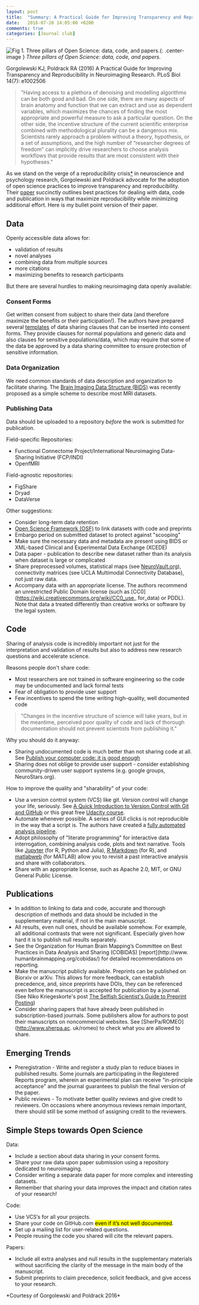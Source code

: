 ```yaml
---
layout: post
title:  "Summary: A Practical Guide for Improving Transparency and Reproducibility in Neuroimaging Research"
date:   2016-07-28 14:05:00 +0200
comments: true
categories: [Journal club]
---
```

![Fig 1. Three pillars of Open Science: data, code, and papers.](http://journals.plos.org/plosbiology/article/figure/image?size=inline&id=info:doi/10.1371/journal.pbio.1002506.g001){: .center-image }
*Three pillars of Open Science: data, code, and papers.*

<!-- <div class="well well-sm">
Gorgolewski KJ, Poldrack RA (2016) A Practical Guide for Improving Transparency and Reproducibility in Neuroimaging Research. PLoS Biol 14(7): e1002506
</div> -->
<div class="alert alert-success" role="alert">Gorgolewski KJ, Poldrack RA (2016) A Practical Guide for Improving Transparency and Reproducibility in Neuroimaging Research. PLoS Biol 14(7): e1002506</div>

> "Having access to a plethora of denoising and modelling algorithms can be both good and bad. On one side, there are many aspects of brain anatomy and function that we can extract and use as dependent variables, which maximizes the chances of finding the most appropriate and powerful measure to ask a particular question. On the other side, the incentive structure of the current scientific enterprise combined with methodological plurality can be a dangerous mix. Scientists rarely approach a problem without a theory, hypothesis, or a set of assumptions, and the high number of “researcher degrees of freedom” can implicitly drive researchers to choose analysis workflows that provide results that are most consistent with their hypotheses."

As we stand on the verge of a reproducibility crisis[*](http://pps.sagepub.com/content/7/6/657) in neuroscience and psychology research, Gorgolewski and Poldrack advocate for the adoption of open science practices to improve transparency and reproducibility. Their [paper](http://journals.plos.org/plosbiology/article?id=10.1371/journal.pbio.1002506) succinctly outlines best practices for dealing with data, code and publication in ways that maximize reproducibility while minimizing additional effort. Here is my bullet point version of their paper.

## Data

Openly accessible data allows for:

* validation of results
* novel analyses
* combining data from multiple sources
* more citations
* maximizing benefits to research participants

But there are several hurdles to making neuroimaging data openly available:

### Consent Forms

Get written consent from subject to share their data (and therefore maximize the benefits or their participation!). The authors have prepared several [templates](http://open-brain-consent.readthedocs.io/en/latest/ultimate.html) of data sharing clauses that can be inserted into consent forms. They provide clauses for normal populations and generic data and also clauses for sensitive populations/data, which may require that some of the data be approved by a data sharing committee to ensure protection of sensitive information.

### Data Organization

We need common standards of data description and organization to facilitate sharing. The [Brain Imaging Data Structure (BIDS)](http://www.nature.com/articles/sdata201644) was recently proposed as a simple scheme to describe most MRI datasets.

### Publishing Data

Data should be uploaded to a repository *before* the work is submitted for publication.

Field-specific Repositories:

* Functional Connectome Project/International Neuroimaging Data-Sharing Initiative (FCP/INDI)
* OpenfMRI

Field-agnostic repositories:

* FigShare
* Dryad
* DataVerse

Other suggestions:

* Consider long-term data retention
* [Open Science Framework (OSF)](www.osf.io) to link datasets with code and preprints
* Embargo period on submitted dataset to protect against "scooping"
* Make sure the necessary data and metadata are present using BIDS or XML-based Clinical and Experimental Data Exchange (XCEDE)
* Data paper - publication to describe new dataset rather than its analysis when dataset is large or complicated
* Share preprocessed volumes, statistical maps (see [NeuroVault.org](http://NeuroVault.org)), connectivity matrices (see UCLA Multimodal Connectivity Database), not just raw data.
* Accompany data with an appropriate license. The authors recommend an unrestricted Public Domain license (such as [CC0](https://wiki.creativecommons.org/wiki/CC0_use_ for_data) or PDDL). Note that data a treated differently than creative works or software by the legal system.

## Code

Sharing of analysis code is incredibly important not just for the interpretation and validation of results but also to address new research questions and accelerate science.

Reasons people don't share code:

* Most researchers are not trained in software engineering so the code may be undocumented and lack formal tests
* Fear of obligation to provide user support
* Few incentives to spend the time writing high-quality, well documented code

>"Changes in the incentive structure of science will take years, but in the meantime, perceived poor quality of code and lack of thorough documentation should not prevent scientists from publishing it."

Why you should do it anyway:

* Sharing undocumented code is much better than not sharing code at all. See [Publish your computer code: it is good enough](http://www.nature.com/news/2010/101013/full/467753a.html)
* Sharing does not oblige to provide user support - consider establishing community-driven user support systems (e.g. google groups, NeuroStars.org).

How to improve the quality and "sharability" of your code:

* Use a version control system (VCS) like git. Version control will change your life, seriously. See [A Quick Introduction to Version Control with Git and GitHub](http://journals.plos.org/ploscompbiol/article?id=10.1371/journal.pcbi.1004668) or this great free [Udacity course](https://www.udacity.com/course/how-to-use-git-and-github--ud775).
* Automate whenever possible. A series of GUI clicks is not reproducible in the way that a script is. The authors have created a [fully automated analysis pipeline](https://github.com/poldrack/myconnectome-vm).
* Adopt philosophy of "literate programming" for interactive data interrogation, combining analysis code, plots and text narrative. Tools like [Jupyter](http://jupyter.org) (for R, Python and Julia), [R Markdown](http://rmarkdown.rstudio.com) (for R), and [matlabweb](https://www.ctan.org/pkg/matlabweb) (for MATLAB) allow you to revisit a past interactive analysis and share with collaborators.
* Share with an appropriate license, such as Apache 2.0, MIT, or GNU General Public License.

## Publications

* In addition to linking to data and code, accurate and thorough description of methods and data should be included in the supplementary material, if not in the main manuscript.
* All results, even null ones, should be available somehow. For example, all additional contrasts that were not significant. Especially given how hard it is to publish null results separately.
* See  the Organization for Human Brain Mapping’s Committee on Best Practices in Data Analysis and Sharing (COBIDAS) [report](http://www. humanbrainmapping.org/cobidas/) for detailed recommendations on reporting.
* Make the manuscript publicly available. Preprints can be published on Biorxiv or arXiv. This allows for more feedback, can establish precedence, and, since preprints have DOIs, they can be referenced even before the manuscript is accepted for publication by a journal. (See Niko Kriegeskorte's post [The Selfish Scientist's Guide to Preprint Posting](https://nikokriegeskorte.org/2016/03/13/the-selfish-scientists-guide-to-preprint-posting/))
* Consider sharing papers that have already been published in subscription-based journals. Some publishers allow for authors to post their manuscripts on noncommercial websites. See [SherPa/ROMEO](http://www.sherpa.ac. uk/romeo) to check what you are allowed to share.

## Emerging Trends

* Preregistration - Write and register a study plan to reduce biases in published results. Some journals are participating in the Registered Reports program, wherein an experimental plan can receive "in-principle acceptance" and the journal guarantees to publish the final version of the paper.
* Public reviews - To motivate better quality reviews and give credit to reviewers. On occasions where anonymous reviews remain important, there should still be some method of assigning credit to the reviewers.

<p></p>
<div class="well well-sm"><h2>Simple Steps towards Open Science</h2>
Data:
<ul><li>Include a section about data sharing in your consent forms.</li>
<li>Share your raw data upon paper submission using a repository dedicated to neuroimaging.</li>
<li>Consider writing a separate data paper for more complex and interesting datasets.</li>
<li>Remember that sharing your data improves the impact and citation rates of your research!</li>
</ul>
Code:
<ul><li>Use VCS’s for all your projects.</li>
<li>Share your code on GitHub.com <mark>even if it’s not well documented</mark>.</li>
<li>Set up a mailing list for user-related questions.</li>
<li>People reusing the code you shared will cite the relevant papers.</li>
</ul>
Papers:
<ul><li>Include all extra analyses and null results in the supplementary materials without sacrificing the clarity of the message in the main body of the manuscript.</li>
<li>Submit preprints to claim precedence, solicit feedback, and give access to your research.</li>
</ul>
*Courtesy of Gorgolewski and Poldrack 2016*

<!-- You’ll find this post in your `_posts` directory. Go ahead and edit it and re-build the site to see your changes. You can rebuild the site in many different ways, but the most common way is to run `jekyll serve`, which launches a web server and auto-regenerates your site when a file is updated. -->
